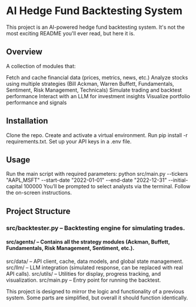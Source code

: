 # AI Hedge Fund Backtesting System
This project is an AI-powered hedge fund backtesting system. It's not the most exciting README you'll ever read, but here it is.

## Overview
A collection of modules that:

Fetch and cache financial data (prices, metrics, news, etc.)
Analyze stocks using multiple strategies (Bill Ackman, Warren Buffett, Fundamentals, Sentiment, Risk Management, Technicals)
Simulate trading and backtest performance
Interact with an LLM for investment insights
Visualize portfolio performance and signals

## Installation
Clone the repo.
Create and activate a virtual environment.
Run pip install -r requirements.txt.
Set up your API keys in a .env file.

## Usage
Run the main script with required parameters:
python src/main.py --tickers "AAPL,MSFT" --start-date "2022-01-01" --end-date "2022-12-31" --initial-capital 100000
You’ll be prompted to select analysts via the terminal. Follow the on-screen instructions.

## Project Structure
### src/backtester.py – Backtesting engine for simulating trades.
#### src/agents/ – Contains all the strategy modules (Ackman, Buffett, Fundamentals, Risk Management, Sentiment, etc.).
src/data/ – API client, cache, data models, and global state management.
src/llm/ – LLM integration (simulated response, can be replaced with real API calls).
src/utils/ – Utilities for display, progress tracking, and visualization.
src/main.py – Entry point for running the backtest.

This project is designed to mirror the logic and functionality of a previous system. Some parts are simplified, but overall it should function identically.
